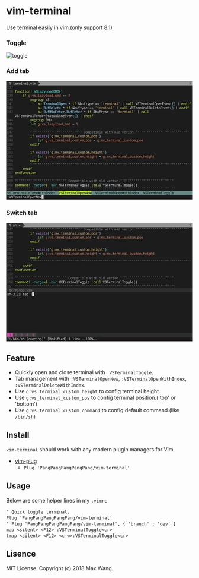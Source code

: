 # vim-terminal
Use terminal easily in vim.(only support 8.1)

### Toggle
![toggle](img/example.gif?raw=true)

### Add tab
![add](img/tab.gif?raw=true)

### Switch tab
![change](img/change_tab.gif?raw=true)

## Feature
* Quickly open and close terminal with `:VSTerminalToggle`.
* Tab management with `:VSTerminalOpenNew`, `:VSTerminalOpenWithIndex`, `:VSTerminalDeleteWithIndex`.
* Use `g:vs_terminal_custom_height` to config terminal height.
* Use `g:vs_terminal_custom_pos` to config terminal position.('top' or 'bottom')
* Use `g:vs_terminal_custom_command` to config default command.(like `/bin/sh`)


## Install
`vim-terminal` should work with any modern plugin managers for Vim.
* [vim-plug](https://github.com/junegunn/vim-plug)
  * `Plug 'PangPangPangPangPang/vim-terminal'`
  
## Usage
Below are some helper lines in my `.vimrc`

```vim
" Quick toggle terminal.
Plug 'PangPangPangPangPang/vim-terminal'
" Plug 'PangPangPangPangPang/vim-terminal', { 'branch' : 'dev' }
map <silent> <F12> :VSTerminalToggle<cr>
tmap <silent> <F12> <c-w>:VSTerminalToggle<cr>
```

## Lisence
MIT License. Copyright (c) 2018 Max Wang.
